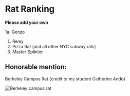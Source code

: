 # Rat Ranking

**Please add your own**

1a. Gonzo
1. Remy 
2. Pizza Rat (and all other NYC subway rats)
3. Master Splinter

## Honorable mention:
Berkeley Campus Rat (credit to my student Catherine Ando)

![Berkeley campus rat](campus_rat.png)
